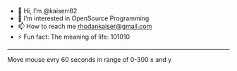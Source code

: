 - 👋 Hi, I’m @kaiserr82
- 👀 I’m interested in OpenSource Programming
- 📫 How to reach me rhodankaiser@gmail.com
- ⚡ Fun fact: The meaning of life: 101010

--------------------------------------------
Move mouse evry 60 seconds in range of 0-300 x and y